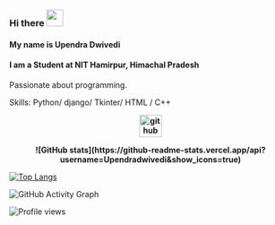 ### Hi there  <img src="https://raw.githubusercontent.com/MartinHeinz/MartinHeinz/master/wave.gif" width="30px">
 #### My name is Upendra Dwivedi
#### I am a Student at NIT Hamirpur, Himachal Pradesh
Passionate about programming.


Skills: Python/ django/ Tkinter/ HTML / C++


[<p align="center"><b><img src='https://cdn.jsdelivr.net/npm/simple-icons@3.0.1/icons/github.svg' alt='github' height='40'></b></p>](https://github.com/Upendradwivedi)
<p align="center">
 <b>
![GitHub stats](https://github-readme-stats.vercel.app/api?username=Upendradwivedi&show_icons=true) 
 </b>
 </p>

[![Top Langs](https://github-readme-stats.vercel.app/api/top-langs/?username=Upendradwivedi)](https://github.com/anuraghazra/github-readme-stats)

 

![GitHub Activity Graph](https://activity-graph.herokuapp.com/graph?username=Upendradwivedi)  

![Profile views](https://gpvc.arturio.dev/Upendradwivedi)  
